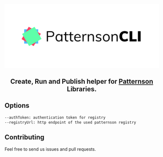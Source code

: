 ![Patternsoncli Banner](https://raw.githubusercontent.com/patternsonio/cli/master/patternsoncli-logo.png)
<h2 align="center">Create, Run and Publish helper for <a href="https://patternson.io">Patternson</a> Libraries.
</h2>


## Options

```
--authToken: authentication token for registry
--registryUrl: http endpoint of the used patternson registry
```


## Contributing

Feel free to send us issues and pull requests.